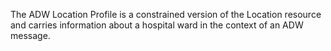 
The ADW Location Profile is a constrained version of the Location resource and carries information about a hospital ward in the context of an ADW message. 
